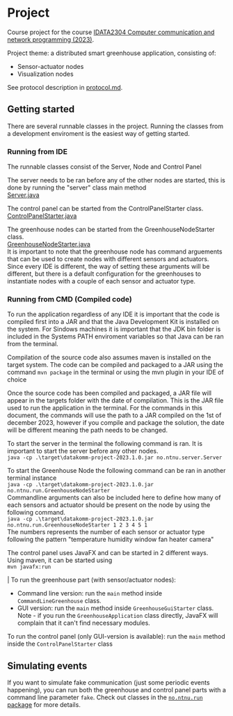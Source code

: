 # Project

Course project for the
course [IDATA2304 Computer communication and network programming (2023)](https://www.ntnu.edu/studies/courses/IDATA2304/2023).

Project theme: a distributed smart greenhouse application, consisting of:

* Sensor-actuator nodes
* Visualization nodes

See protocol description in [protocol.md](protocol.md).

## Getting started


There are several runnable classes in the project. Running the classes from a development enviroment is the easiest way
of getting started.

### Running from IDE

The runnable classes consist of the Server, Node and Control Panel

The server needs to be ran before any of the other nodes are started, this is done by running the "server" class main method  
[Server.java](src%2Fmain%2Fjava%2Fno%2Fntnu%2Fserver%2FServer.java)

The control panel can be started from the ControlPanelStarter class.  
[ControlPanelStarter.java](src%2Fmain%2Fjava%2Fno%2Fntnu%2Frun%2FControlPanelStarter.java)

The greenhouse nodes can be started from the GreenhouseNodeStarter class.  
[GreenhouseNodeStarter.java](src%2Fmain%2Fjava%2Fno%2Fntnu%2Frun%2FGreenhouseNodeStarter.java)  
It is important to note that the greenhouse node has command arguements that can be used to create nodes with different 
sensors and actuators. Since every IDE is different, the way of setting these arguments will be different, but there is a
default configuration for the greenhouses to instantiate nodes with a couple of each sensor and actuator type.





### Running from CMD (Compiled code)

To run the application regardless of any IDE it is important that the code is compiled first into a JAR and that the
Java Development Kit is installed on the system. For Sindows machines it is important that the JDK bin folder is included
in the Systems PATH enviroment variables so that Java can be ran from the terminal.

Compilation of the source code also assumes maven is installed on the target system.
The code can be compiled and packaged to a JAR using the command
`
mvn package
`
in the terminal or using the mvn plugin in your IDE of choice

Once the source code has been compiled and packaged, a JAR file will appear in the targets folder with the date of 
compilation. This is the JAR file used to run the application in the terminal. For the commands in this document, 
the commands will use the path to a JAR compiled on the 1st of december 2023, however if you compile and package the solution,
the date will be different meaning the path needs to be changed.

To start the server in the terminal the following command is ran. It is important to start the server before any other nodes.  
`
java -cp .\target\datakomm-project-2023.1.0.jar no.ntnu.server.Server
`  

To start the Greenhouse Node the following command can be ran in another terminal instance  
`
java -cp .\target\datakomm-project-2023.1.0.jar no.ntnu.run.GreenhouseNodeStarter
`  
Commandline arguments can also be included here to define how many of each sensors and actuator should be present
on the node by using the following command.  
`
java -cp .\target\datakomm-project-2023.1.0.jar no.ntnu.run.GreenhouseNodeStarter 1 2 3 4 5 1
`  
The numbers represents the number of each sensor or actuator type following the pattern 
"temperature humidity window fan heater camera"

The control panel uses JavaFX and can be started in 2 different ways.  
Using maven, it can be started using  
`
mvn javafx:run
`


|
To run the greenhouse part (with sensor/actuator nodes):

* Command line version: run the `main` method inside `CommandLineGreenhouse` class.
* GUI version: run the `main` method inside `GreenhouseGuiStarter` class. Note - if you run the
  `GreenhouseApplication` class directly, JavaFX will complain that it can't find necessary modules.

To run the control panel (only GUI-version is available): run the `main` method inside the
`ControlPanelStarter` class

## Simulating events

If you want to simulate fake communication (just some periodic events happening), you can run
both the greenhouse and control panel parts with a command line parameter `fake`. Check out
classes in the [`no.ntnu.run` package](src/main/java/no/ntnu/run) for more details. 